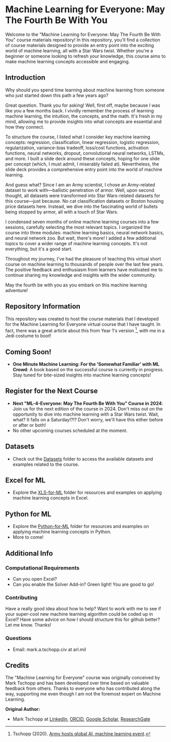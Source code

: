 # Machine Learning for Everyone: May The Fourth Be With You

Welcome to the "Machine Learning for Everyone: May The Fourth Be With You" course materials repository! In this repository, you'll find a collection of course materials designed to provide an entry point into the exciting world of machine learning, all with a Star Wars twist. Whether you're a beginner or someone looking to refresh your knowledge, this course aims to make machine learning concepts accessible and engaging.

## Introduction

Why should you spend time learning about machine learning from someone who just started down this path a few years ago? 

Great question. Thank you for asking! Well, first off, maybe because I was like you a few months back. I vividly remember the process of learning machine learning, the intuition, the concepts, and the math. It's fresh in my mind, allowing me to provide insights into what concepts are essential and how they connect.

To structure the course, I listed what I consider key machine learning concepts: regression, classification, linear regression, logistic regression, regularization, variance-bias tradeoff, loss/cost functions, activation functions, neural networks, dropout, convolutional neural networks, LSTMs, and more. I built a slide deck around these concepts, hoping for one slide per concept (which, I must admit, I miserably failed at). Nevertheless, the slide deck provides a comprehensive entry point into the world of machine learning.

And guess what? Since I am an Army scientist, I chose an Army-related dataset to work with—ballistic penetration of armor. Well, upon second thought, all datasets were transformed into Star Wars-related datasets for this course—just because. No cat classification datasets or Boston housing price datasets here. Instead, we dive into the fascinating world of bullets being stopped by armor, all with a touch of Star Wars.

I condensed seven months of online machine learning courses into a few sessions, carefully selecting the most relevant topics. I organized the course into three modules: machine learning basics, neural network basics, and neural network zoo. But wait, there's more! I added a few additional topics to cover a wider range of machine learning concepts. It's not everything, but it's a good start.

Throughout my journey, I've had the pleasure of teaching this virtual short course on machine learning to thousands of people over the last few years. The positive feedback and enthusiasm from learners have motivated me to continue sharing my knowledge and insights with the wider community.

May the fourth be with you as you embark on this machine learning adventure!

## Repository Information

This repository was created to host the course materials that I developed for the Machine Learning for Everyone virtual course that I have taught. In fact, there was a great article about this from Year 1's version [^1^], with me in a Jedi costume to boot!

## Coming Soon!

- **One Minute Machine Learning: For the 'Somewhat Familiar' with ML Crowd**: A book based on the successful course is currently in progress. Stay tuned for bite-sized insights into machine learning concepts!

## Register for the Next Course

- **Next "ML-4-Everyone: May The Fourth Be With You" Course in 2024**: Join us for the next edition of the course in 2024. Don't miss out on the opportunity to dive into machine learning with a Star Wars twist.  Wait, what? It falls on a Saturday!?!? Don't worry, we'll have this either before or after or both! 
- No other upcoming courses scheduled at the moment.

## Datasets

- Check out the [Datasets](./Datasets) folder to access the available datasets and examples related to the course.

## Excel for ML

- Explore the [XLS-for-ML](./XLS-for-ML) folder for resources and examples on applying machine learning concepts in Excel.

## Python for ML

- Explore the [Python-for-ML](./Python-for-ML) folder for resources and examples on applying machine learning concepts in Python.
- More to come!

## Additional Info

### Computational Requirements

- Can you open Excel?
- Can you enable the Solver Add-in?
Green light! You are good to go!

### Contributing

Have a really good idea about how to help? Want to work with me to see if your super-cool new machine learning algorithm could be coded up in Excel?  Have some advice on how I should structure this for github better? Let me know. Thanks!

### Questions

- Email: mark.a.tschopp.civ at arl.mil

## Credits

The "Machine Learning for Everyone" course was originally conceived by Mark Tschopp and has been developed over time based on valuable feedback from others. Thanks to everyone who has contributed along the way, supporting me even though I am not the foremost expert on Machine Learning.

**Original Author:**

- Mark Tschopp at [LinkedIn](https://www.linkedin.com/in/mark-tschopp/), [ORCID](https://orcid.org/0000-0001-8471-5035), [Google Scholar](https://scholar.google.com/citations?user=dg2m2WsAAAAJ&hl=en), [ResearchGate](https://www.researchgate.net/profile/Mark-Tschopp)

[^1^]: Tschopp (2020). [Army hosts global AI, machine learning event](https://www.army.mil/article/246398/army_hosts_global_ai_machine_learning_event).
